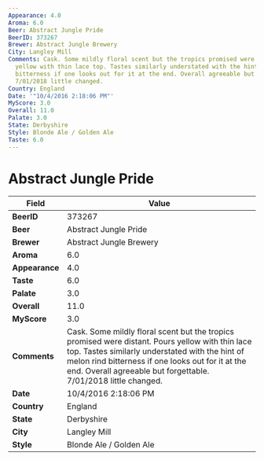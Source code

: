 ```yaml
---
Appearance: 4.0
Aroma: 6.0
Beer: Abstract Jungle Pride
BeerID: 373267
Brewer: Abstract Jungle Brewery
City: Langley Mill
Comments: Cask. Some mildly floral scent but the tropics promised were distant. Pours
  yellow with thin lace top. Tastes similarly understated with the hint of melon rind
  bitterness if one looks out for it at the end. Overall agreeable but forgettable.
  7/01/2018 little changed.
Country: England
Date: '"10/4/2016 2:18:06 PM"'
MyScore: 3.0
Overall: 11.0
Palate: 3.0
State: Derbyshire
Style: Blonde Ale / Golden Ale
Taste: 6.0
---
```


# Abstract Jungle Pride

| Field         | Value |
|---------------|-------|
| **BeerID** | 373267 |
| **Beer** | Abstract Jungle Pride |
| **Brewer** | Abstract Jungle Brewery |
| **Aroma** | 6.0 |
| **Appearance** | 4.0 |
| **Taste** | 6.0 |
| **Palate** | 3.0 |
| **Overall** | 11.0 |
| **MyScore** | 3.0 |
| **Comments** | Cask. Some mildly floral scent but the tropics promised were distant. Pours yellow with thin lace top. Tastes similarly understated with the hint of melon rind bitterness if one looks out for it at the end. Overall agreeable but forgettable. 7/01/2018 little changed. |
| **Date** | 10/4/2016 2:18:06 PM |
| **Country** | England |
| **State** | Derbyshire |
| **City** | Langley Mill |
| **Style** | Blonde Ale / Golden Ale |
